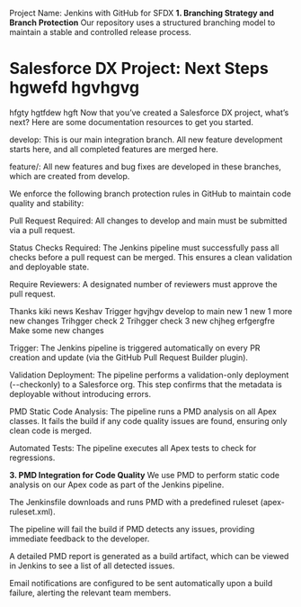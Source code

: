 Project Name: Jenkins with GitHub for SFDX
**1. Branching Strategy and Branch Protection**
Our repository uses a structured branching model to maintain a stable and controlled release process.


# Salesforce DX Project: Next Steps hgwefd hgvhgvg
hfgty
hgtfdew
hgft
Now that you’ve created a Salesforce DX project, what’s next? Here are some documentation resources to get you started.


develop: This is our main integration branch. All new feature development starts here, and all completed features are merged here.

feature/<feature-name>: All new features and bug fixes are developed in these branches, which are created from develop.

We enforce the following branch protection rules in GitHub to maintain code quality and stability:

Pull Request Required: All changes to develop and main must be submitted via a pull request.

Status Checks Required: The Jenkins pipeline must successfully pass all checks before a pull request can be merged. This ensures a clean validation and deployable state.

Require Reviewers: A designated number of reviewers must approve the pull request.


Thanks kiki news 
Keshav
Trigger hgvjhgv
develop to main new 1
new 1 more 
new changes
Trihgger check 2
Trihgger check 3
new chjheg 
erfgergfre
Make some new changes


Trigger: The Jenkins pipeline is triggered automatically on every PR creation and update (via the GitHub Pull Request Builder plugin).

Validation Deployment: The pipeline performs a validation-only deployment (--checkonly) to a Salesforce org. This step confirms that the metadata is deployable without introducing errors.

PMD Static Code Analysis: The pipeline runs a PMD analysis on all Apex classes. It fails the build if any code quality issues are found, ensuring only clean code is merged.

Automated Tests: The pipeline executes all Apex tests to check for regressions.

**3. PMD Integration for Code Quality**
We use PMD to perform static code analysis on our Apex code as part of the Jenkins pipeline.

The Jenkinsfile downloads and runs PMD with a predefined ruleset (apex-ruleset.xml).

The pipeline will fail the build if PMD detects any issues, providing immediate feedback to the developer.

A detailed PMD report is generated as a build artifact, which can be viewed in Jenkins to see a list of all detected issues.

Email notifications are configured to be sent automatically upon a build failure, alerting the relevant team members.

